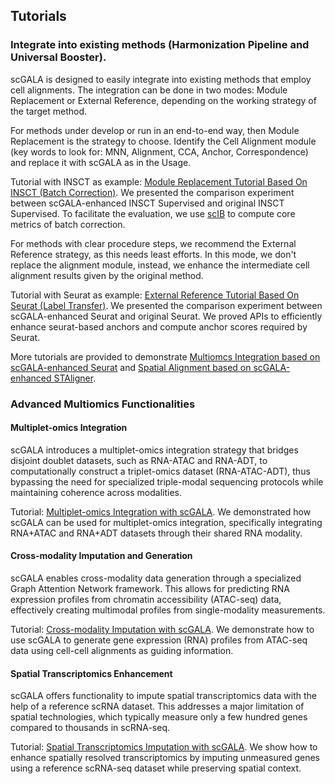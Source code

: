 ## Tutorials
### Integrate into existing methods (Harmonization Pipeline and Universal Booster).
scGALA is designed to easily integrate into existing methods that employ cell alignments. The integration can be done in two modes: Module Replacement or External Reference, depending on the working strategy of the target method.

For methods under develop or run in an end-to-end way, then Module Replacement is the strategy to choose. Identify the Cell Alignment module (key words to look for: MNN, Alignment, CCA, Anchor, Correspondence) and replace it with scGALA as in the Usage. 

Tutorial with INSCT as example: [Module Replacement Tutorial Based On INSCT (Batch Correction)](https://scgala.readthedocs.io/en/latest/tutorials/Batch_Correction_Comparison_INSCT_Supervised.html). We presented the comparison experiment between scGALA-enhanced INSCT Supervised and original INSCT Supervised. To facilitate the evaluation, we use [scIB](https://github.com/theislab/scib) to compute core metrics of batch correction. 

For methods with clear procedure steps, we recommend the External Reference strategy, as this needs least efforts. In this mode, we don't replace the alignment module, instead, we enhance the intermediate cell alignment results given by the original method.

Tutorial with Seurat as example: [External Reference Tutorial Based On Seurat (Label Transfer)](https://scgala.readthedocs.io/en/latest/tutorials/Label_Transfer_Comparison_Seurat.html).  We presented the comparison experiment between scGALA-enhanced Seurat and original Seurat. We proved APIs to efficiently enhance seurat-based anchors and compute anchor scores required by Seurat.

More tutorials are provided to demonstrate [Multiomcs Integration based on scGALA-enhanced Seurat](https://scgala.readthedocs.io/en/latest/tutorials/Multiomics_Integration_Seurat.html) and [Spatial Alignment based on scGALA-enhanced STAligner](https://scgala.readthedocs.io/en/latest/tutorials/Spatial_Alignment_STAligner.html).

### Advanced Multiomics Functionalities
#### Multiplet-omics Integration
scGALA introduces a multiplet-omics integration strategy that bridges disjoint doublet datasets, such as RNA-ATAC and RNA-ADT, to computationally construct a triplet-omics dataset (RNA-ATAC-ADT), thus bypassing the need for specialized triple-modal sequencing protocols while maintaining coherence across modalities.

Tutorial: [Multiplet-omics Integration with scGALA](https://scgala.readthedocs.io/en/latest/tutorials/Multiplet-omics_Integration.html). We demonstrated how scGALA can be used for multiplet-omics integration, specifically integrating RNA+ATAC and RNA+ADT datasets through their shared RNA modality. 
#### Cross-modality Imputation and Generation
scGALA enables cross-modality data generation through a specialized Graph Attention Network framework. This allows for predicting RNA expression profiles from chromatin accessibility (ATAC-seq) data, effectively creating multimodal profiles from single-modality measurements.

Tutorial: [Cross-modality Imputation with scGALA](https://scgala.readthedocs.io/en/latest/tutorials/Cross-modality_Imputation.html). We demonstrate how to use scGALA to generate gene expression (RNA) profiles from ATAC-seq data using cell-cell alignments as guiding information.
#### Spatial Transcriptomics Enhancement
scGALA offers functionality to impute spatial transcriptomics data with the help of a reference scRNA dataset. This addresses a major limitation of spatial technologies, which typically measure only a few hundred genes compared to thousands in scRNA-seq.

Tutorial: [Spatial Transcriptomics Imputation with scGALA](https://scgala.readthedocs.io/en/latest/tutorials/Spatial_Transcriptomics_Imputation.html). We show how to enhance spatially resolved transcriptomics by imputing unmeasured genes using a reference scRNA-seq dataset while preserving spatial context.